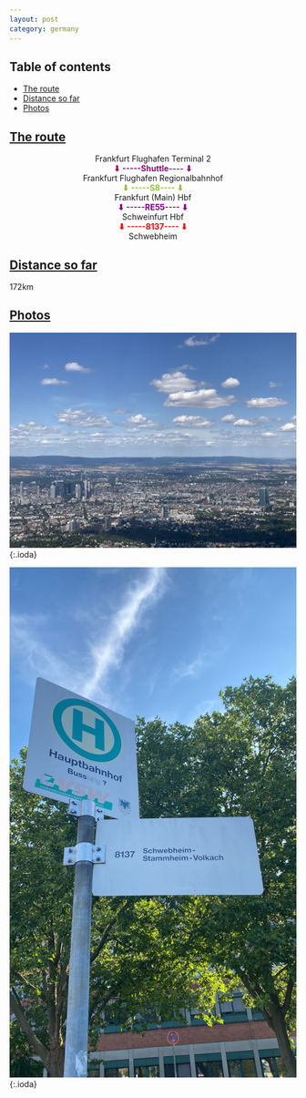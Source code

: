 ```yaml
---
layout: post
category: germany
---
```



## Table of contents
- [The route](#the-route)
- [Distance so far](#distance-so-far)
- [Photos](#photos)


## [The route](#the-route)

<center> Frankfurt Flughafen Terminal 2 </center>

<center> <span style="color:#9a0774"> <b> ⬇ -----Shuttle---- ⬇ </b> </span> </center>

<center> Frankfurt Flughafen Regionalbahnhof </center>

<center> <span style="color:#8cc63e "> <b> ⬇ -----S8---- ⬇ </b> </span> </center>

<center> Frankfurt (Main) Hbf </center>

<center> <span style="color:#820482 "> <b> ⬇ -----RE55---- ⬇ </b> </span> </center>

<center> Schweinfurt Hbf </center>

<center> <span style="color:red "> <b> ⬇ -----8137---- ⬇ </b> </span> </center>

<center> Schwebheim </center>

## [Distance so far](#distance-so-far)

172km

## [Photos](#photos)

![theme logo](pictures/frankfurt_arrival.JPG){:.ioda}

![theme logo](pictures/schweinfurt_bus_stop.jpg){:.ioda}





